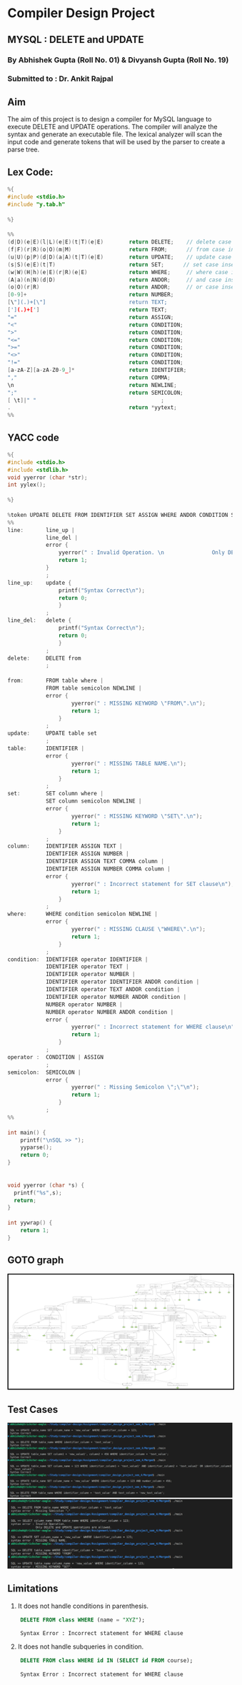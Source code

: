 # Compiler Design Project

## MYSQL : DELETE and UPDATE
### By Abhishek Gupta (Roll No. 01) & Divyansh Gupta (Roll No. 19)
### Submitted to : Dr. Ankit Rajpal

## Aim
The aim of this project is to design a compiler for MySQL language to execute DELETE and UPDATE operations. The compiler will analyze the syntax and generate an executable file. The lexical analyzer will scan the input code and generate tokens that will be used by the parser to create a parse tree. 

## Lex Code:
``` c
%{
#include <stdio.h>
#include "y.tab.h"

%}

%%
(d|D)(e|E)(l|L)(e|E)(t|T)(e|E)        return DELETE;    // delete case insensitive
(f|F)(r|R)(o|O)(m|M)                  return FROM;      // from case insensitive
(u|U)(p|P)(d|D)(a|A)(t|T)(e|E)        return UPDATE;    // update case insensitive
(s|S)(e|E)(t|T)                       return SET;      // set case insensitive
(w|W)(H|h)(e|E)(r|R)(e|E)             return WHERE;     // where case insensitive  
(A|a)(n|N)(d|D)                       return ANDOR;     // and case insensitive  
(o|O)(r|R)                            return ANDOR;     // or case insensitive  
[0-9]+                                return NUMBER;
[\"](.)+[\"]                          return TEXT;
['](.)+[']                            return TEXT;
"="                                   return ASSIGN;
"<"                                   return CONDITION;
">"                                   return CONDITION;
"<="                                  return CONDITION;
">="                                  return CONDITION;
"<>"                                  return CONDITION;
"!="                                  return CONDITION;
[a-zA-Z][a-zA-Z0-9_]*                 return IDENTIFIER;
","                                   return COMMA;
\n                                    return NEWLINE;
";"                                   return SEMICOLON;
[ \t]|" "                                       ;
.                                     return *yytext;
%%
```
## YACC code
```c
%{
#include <stdio.h>
#include <stdlib.h>
void yyerror (char *str);
int yylex();

%}

%token UPDATE DELETE FROM IDENTIFIER SET ASSIGN WHERE ANDOR CONDITION SEMICOLON TEXT NUMBER COMMA NEWLINE ;
%%
line:       line_up | 
            line_del |
            error {
                yyerror(" : Invalid Operation. \n               Only DELETE and UPDATE operations are allowed.\n");
                return 1;
            }
            ;
line_up:    update { 
                printf("Syntax Correct\n");
                return 0;
                } 
            ;
line_del:   delete { 
                printf("Syntax Correct\n");
                return 0;
                }
            ;
delete:     DELETE from
	        ;

from:       FROM table where | 
            FROM table semicolon NEWLINE | 
            error { 
                    yyerror(" : MISSING KEYWORD \"FROM\".\n");
                    return 1;
                }
	        ;
update:     UPDATE table set 
		    ; 
table:      IDENTIFIER | 
		    error { 
                    yyerror(" : MISSING TABLE NAME.\n");
                    return 1;
                }
		    ; 
set:        SET column where | 
		    SET column semicolon NEWLINE |
		    error { 
                    yyerror(" : MISSING KEYWORD \"SET\".\n");
                    return 1;
                }
		    ;
column:     IDENTIFIER ASSIGN TEXT | 
    		IDENTIFIER ASSIGN NUMBER | 
		    IDENTIFIER ASSIGN TEXT COMMA column | 
		    IDENTIFIER ASSIGN NUMBER COMMA column |
	    	error { 
                    yyerror(" : Incorrect statement for SET clause\n");
                    return 1;
                }
		    ;
where:      WHERE condition semicolon NEWLINE |
		    error { 
                    yyerror(" : MISSING CLAUSE \"WHERE\".\n");
                    return 1;
                }
		    ;
condition:  IDENTIFIER operator IDENTIFIER |
			IDENTIFIER operator TEXT |
			IDENTIFIER operator NUMBER |
			IDENTIFIER operator IDENTIFIER ANDOR condition |
			IDENTIFIER operator TEXT ANDOR condition |
			IDENTIFIER operator NUMBER ANDOR condition |
			NUMBER operator NUMBER |
			NUMBER operator NUMBER ANDOR condition |
			error {
				    yyerror(" : Incorrect statement for WHERE clause\n");			
				    return 1;
			    }
			;
operator :  CONDITION | ASSIGN 
            ;
semicolon:  SEMICOLON | 
            error {
                    yyerror(" : Missing Semicolon \";\"\n"); 
                    return 1;
                }
            ;
%%

int main() {
	printf("\nSQL >> ");
	yyparse();              
	return 0;    
}


void yyerror (char *s) {       
  printf("%s",s);
  return;
}

int yywrap() {
	return 1;
}
```
## GOTO graph

<img src = "grp.svg" style="border: 2px solid black;" title="GOTO Graph">

## Test Cases
<img src = "testcases/1.jpg">
<img src = "testcases/2.png">

## Limitations
1. It does not handle conditions in parenthesis.
```sql
	DELETE FROM class WHERE (name = "XYZ");
```
```
	Syntax Error : Incorrect statement for WHERE clause
```
2. It does not handle subqueries in condition.
```sql
	DELETE FROM class WHERE id IN (SELECT id FROM course);
```
```
	Syntax Error : Incorrect statement for WHERE clause
```
